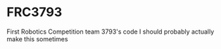 # FRC3793
First Robotics Competition team 3793's code
I should probably actually make this sometimes
